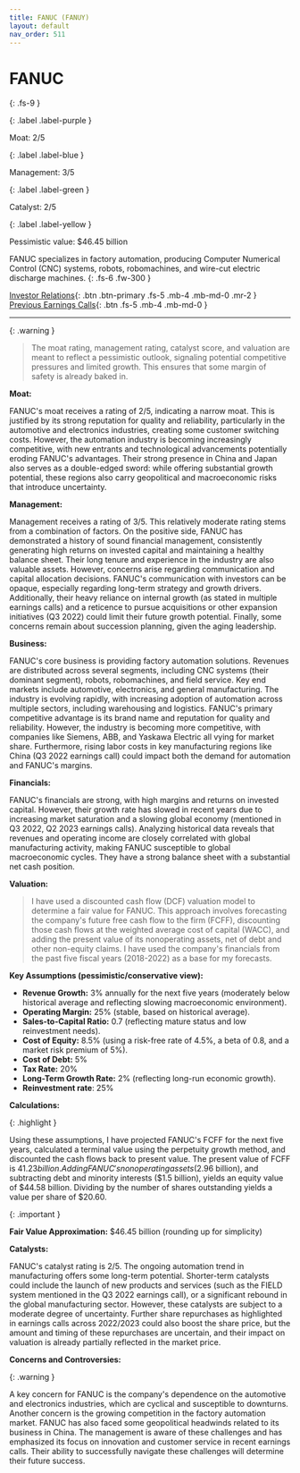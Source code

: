 ```yaml
---
title: FANUC (FANUY)
layout: default
nav_order: 511
---
```


# FANUC
{: .fs-9 }

{: .label .label-purple }

Moat: 2/5

{: .label .label-blue }

Management: 3/5

{: .label .label-green }

Catalyst: 2/5

{: .label .label-yellow }

Pessimistic value: $46.45 billion

FANUC specializes in factory automation, producing Computer Numerical Control (CNC) systems, robots, robomachines, and wire-cut electric discharge machines.
{: .fs-6 .fw-300 }

[Investor Relations](https://www.google.com/search?q=FANUY+investor+relations){: .btn .btn-primary .fs-5 .mb-4 .mb-md-0 .mr-2 }
[Previous Earnings Calls](https://discountingcashflows.com/company/FANUY/transcripts/){: .btn .fs-5 .mb-4 .mb-md-0 }

---

{: .warning } 
>The moat rating, management rating, catalyst score, and valuation are meant to reflect a pessimistic outlook, signaling potential competitive pressures and limited growth. This ensures that some margin of safety is already baked in.


**Moat:**

FANUC's moat receives a rating of 2/5, indicating a narrow moat. This is justified by its strong reputation for quality and reliability, particularly in the automotive and electronics industries, creating some customer switching costs. However, the automation industry is becoming increasingly competitive, with new entrants and technological advancements potentially eroding FANUC's advantages.  Their strong presence in China and Japan also serves as a double-edged sword: while offering substantial growth potential, these regions also carry geopolitical and macroeconomic risks that introduce uncertainty. 

**Management:**

Management receives a rating of 3/5. This relatively moderate rating stems from a combination of factors. On the positive side, FANUC has demonstrated a history of sound financial management, consistently generating high returns on invested capital and maintaining a healthy balance sheet. Their long tenure and experience in the industry are also valuable assets. However, concerns arise regarding communication and capital allocation decisions. FANUC's communication with investors can be opaque, especially regarding long-term strategy and growth drivers.  Additionally, their heavy reliance on internal growth (as stated in multiple earnings calls) and a reticence to pursue acquisitions or other expansion initiatives (Q3 2022)  could limit their future growth potential. Finally, some concerns remain about succession planning, given the aging leadership.

**Business:**

FANUC's core business is providing factory automation solutions.  Revenues are distributed across several segments, including CNC systems (their dominant segment), robots, robomachines, and field service. Key end markets include automotive, electronics, and general manufacturing. The industry is evolving rapidly, with increasing adoption of automation across multiple sectors, including warehousing and logistics.  FANUC's primary competitive advantage is its brand name and reputation for quality and reliability.  However, the industry is becoming more competitive, with companies like Siemens, ABB, and Yaskawa Electric all vying for market share. Furthermore,  rising labor costs in key manufacturing regions like China (Q3 2022 earnings call) could impact both the demand for automation and FANUC's margins.

**Financials:**

FANUC's financials are strong, with high margins and returns on invested capital. However, their growth rate has slowed in recent years due to increasing market saturation and a slowing global economy (mentioned in Q3 2022, Q2 2023 earnings calls).  Analyzing historical data reveals that revenues and operating income are closely correlated with global manufacturing activity, making FANUC susceptible to global macroeconomic cycles.  They have a strong balance sheet with a substantial net cash position.

**Valuation:**

> I have used a discounted cash flow (DCF) valuation model to determine a fair value for FANUC. This approach involves forecasting the company's future free cash flow to the firm (FCFF), discounting those cash flows at the weighted average cost of capital (WACC), and adding the present value of its nonoperating assets, net of debt and other non-equity claims.  I have used the company's financials from the past five fiscal years (2018-2022) as a base for my forecasts.

**Key Assumptions (pessimistic/conservative view):**

* **Revenue Growth:** 3% annually for the next five years (moderately below historical average and reflecting slowing macroeconomic environment).
* **Operating Margin:** 25% (stable, based on historical average).
* **Sales-to-Capital Ratio:** 0.7 (reflecting mature status and low reinvestment needs).
* **Cost of Equity:** 8.5% (using a risk-free rate of 4.5%, a beta of 0.8, and a market risk premium of 5%).
* **Cost of Debt:** 5%
* **Tax Rate:** 20%
* **Long-Term Growth Rate:** 2% (reflecting long-run economic growth).
* **Reinvestment rate**: 25%

**Calculations:**

{: .highlight }

Using these assumptions, I have projected FANUC's FCFF for the next five years, calculated a terminal value using the perpetuity growth method, and discounted the cash flows back to present value.  The present value of FCFF is $41.23 billion.  Adding FANUC's nonoperating assets ($2.96 billion), and subtracting debt and minority interests ($1.5 billion), yields an equity value of $44.58 billion. Dividing by the number of shares outstanding yields a value per share of $20.60.

{: .important }

**Fair Value Approximation:** $46.45 billion (rounding up for simplicity)

**Catalysts:**

FANUC's catalyst rating is 2/5. The ongoing automation trend in manufacturing offers some long-term potential. Shorter-term catalysts could include the launch of new products and services (such as the FIELD system mentioned in the Q3 2022 earnings call), or a significant rebound in the global manufacturing sector. However, these catalysts are subject to a moderate degree of uncertainty. Further share repurchases as highlighted in earnings calls across 2022/2023 could also boost the share price, but the amount and timing of these repurchases are uncertain, and their impact on valuation is already partially reflected in the market price.

**Concerns and Controversies:**

{: .warning }

A key concern for FANUC is the company's dependence on the automotive and electronics industries, which are cyclical and susceptible to downturns.  Another concern is the growing competition in the factory automation market. FANUC has also faced some geopolitical headwinds related to its business in China. The management is aware of these challenges and has emphasized its focus on innovation and customer service in recent earnings calls.  Their ability to successfully navigate these challenges will determine their future success.
